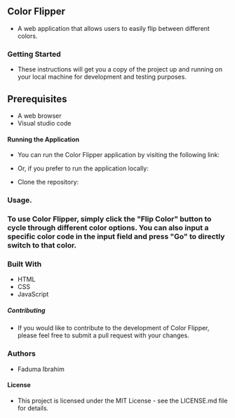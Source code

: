 ## Color Flipper

-   A web application that allows users to easily flip between different colors.

### Getting Started
-  These instructions will get you a copy of the project up and running on your local machine for development and testing purposes.

## Prerequisites
-  A web browser
- Visual studio code 

#### Running the Application
- You can run the Color Flipper application by visiting the following link: 

- Or, if you prefer to run the application locally:

- Clone the repository:

### Usage.

### To use Color Flipper, simply click the "Flip Color" button to cycle through different color options. You can also input a specific color code in the input field and press "Go" to directly switch to that color.

### Built With
- HTML
- CSS
- JavaScript

##### Contributing
- If you would like to contribute to the development of Color Flipper, please feel free to submit a pull request with your changes.

### Authors
- Faduma Ibrahim 
#### License
- This project is licensed under the MIT License - see the LICENSE.md file for details.